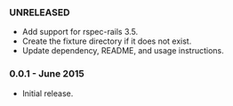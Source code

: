 ### UNRELEASED
- Add support for rspec-rails 3.5.
- Create the fixture directory if it does not exist.
- Update dependency, README, and usage instructions.

### 0.0.1 - June 2015
- Initial release.
